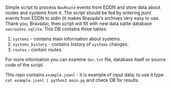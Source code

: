 Simple script to process `NavRoute` events from EDDN and store data about routes and systems from it.
The script should be fed by entering jsonl events from EDDN to stdin (it makes Bravada's archives very easy to use.
Thank you, Bravada), then script will fill with new data sqlite database `navroutes.sqlite`. 
This DB contains three tables:
1. `systems` - contains main information about systems.
2. `systems_history` - contains history of `systems` changes.
3. `routes` - contain routes.

For more information you can examine `doc.txt` file, database itself or source code of the script.

This repo contains `example.jsonl` - it is example of input data, to use it type `cat example.jsonl | python3 main.py`
and check DB for results.